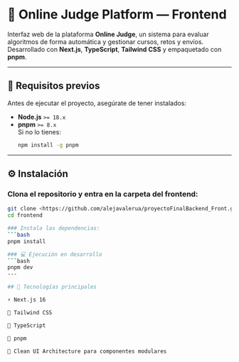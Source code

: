 # 🧠 Online Judge Platform — Frontend

Interfaz web de la plataforma **Online Judge**, un sistema para evaluar algoritmos de forma automática y gestionar cursos, retos y envíos.  
Desarrollado con **Next.js**, **TypeScript**, **Tailwind CSS** y empaquetado con **pnpm**.

---

## 🚀 Requisitos previos

Antes de ejecutar el proyecto, asegúrate de tener instalados:

- **Node.js** `>= 18.x`
- **pnpm** `>= 8.x`  
  Si no lo tienes:
  ```bash
  npm install -g pnpm

---
## ⚙️ Instalación

### Clona el repositorio y entra en la carpeta del frontend:
```bash
git clone <https://github.com/alejavalerua/proyectoFinalBackend_Front.git>
cd frontend

### Instala las dependencias:
```bash
pnpm install

### 💻 Ejecución en desarrollo
```bash
pnpm dev
---

## 🧰 Tecnologías principales

⚡ Next.js 16

💅 Tailwind CSS

🧩 TypeScript

🐙 pnpm

🧠 Clean UI Architecture para componentes modulares
